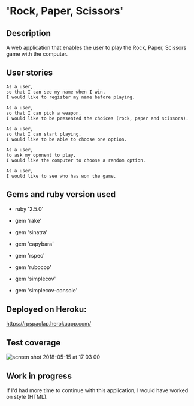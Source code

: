 # 'Rock, Paper, Scissors'  


## Description

A web application that enables the user to play the Rock, Paper, Scissors game with the computer.


## User stories
```
As a user,
so that I can see my name when I win,
I would like to register my name before playing.

As a user,
so that I can pick a weapon,
I would like to be presented the choices (rock, paper and scissors).

As a user,
so that I can start playing,
I would like to be able to choose one option.

As a user, 
to ask my oponent to play,
I would like the computer to choose a random option.

As a user, 
I would like to see who has won the game.
```


## Gems and ruby version used
- ruby '2.5.0'

- gem 'rake'
- gem 'sinatra'
- gem 'capybara'
- gem 'rspec'
- gem 'rubocop'
- gem 'simplecov'
- gem 'simplecov-console'


## Deployed on Heroku:  
https://rpspaolap.herokuapp.com/


## Test coverage 

![screen shot 2018-05-15 at 17 03 00](https://user-images.githubusercontent.com/33669463/40069194-892c717a-5862-11e8-9b7f-5ecbc979b760.png)


## Work in progress
If I'd had more time to continue with this application, I would have worked on style (HTML).
